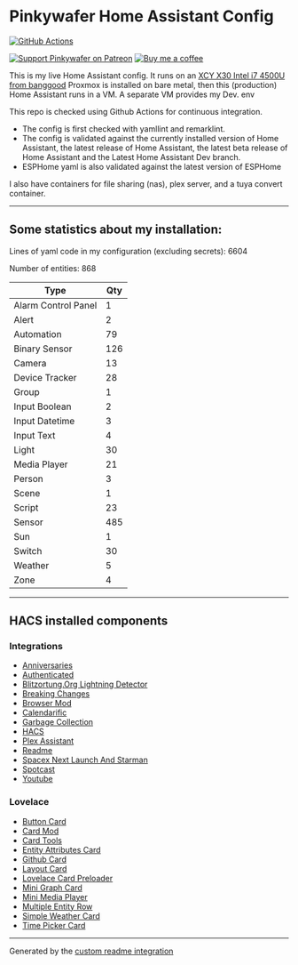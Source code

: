 # Pinkywafer Home Assistant Config

[![GitHub Actions][actions-shield]][actions]

[![Support Pinkywafer on Patreon][patreon-shield]][patreon]
[![Buy me a coffee][bmc-shield]][bmc]

This is my live Home Assistant config. 
It runs on an [XCY X30 Intel i7 4500U from banggood](https://www.banggood.com/XCY-X30-Mini-PC-Intel-Core-I7-4500U-Barebone-1_8GHz-Intel-HD-Graphics-4200-Windows-10-Dual-Core-Fanless-Mini-Desktop-PC-HDMI-VGA-WiFi-Nettop-HTPC-p-1479424.html)
Proxmox is installed on bare metal,  then this (production) Home Assistant runs in a VM.
A separate VM provides my Dev. env

This repo is checked using Github Actions for continuous integration.
  * The config is first checked with yamllint and remarklint.
  * The config is validated against the currently installed version of Home Assistant, the latest release of Home Assistant, the latest beta release of Home Assistant and the Latest Home Assistant Dev branch.
  * ESPHome yaml is also validated against the latest version of ESPHome

I also have containers for file sharing (nas), plex server, and a tuya convert container.

***

## Some statistics about my installation:

Lines of yaml code in my configuration (excluding secrets): 6604

Number of entities: 868

Type | Qty
-- | --
Alarm Control Panel | 1
Alert | 2
Automation | 79
Binary Sensor | 126
Camera | 13
Device Tracker | 28
Group | 1
Input Boolean | 2
Input Datetime | 3
Input Text | 4
Light | 30
Media Player | 21
Person | 3
Scene | 1
Script | 23
Sensor | 485
Sun | 1
Switch | 30
Weather | 5
Zone | 4

***

## HACS installed components

### Integrations
  - [Anniversaries](https://github.com/pinkywafer/Anniversaries)
  - [Authenticated](https://github.com/custom-components/authenticated)
  - [Blitzortung.Org Lightning Detector](https://github.com/mrk-its/homeassistant-blitzortung)
  - [Breaking Changes](https://github.com/custom-components/breaking_changes)
  - [Browser Mod](https://github.com/thomasloven/hass-browser_mod)
  - [Calendarific](https://github.com/pinkywafer/Calendarific)
  - [Garbage Collection](https://github.com/bruxy70/Garbage-Collection)
  - [HACS](https://github.com/hacs/integration)
  - [Plex Assistant](https://github.com/maykar/plex_assistant)
  - [Readme](https://github.com/custom-components/readme)
  - [Spacex Next Launch And Starman](https://github.com/djtimca/HASpaceX)
  - [Spotcast](https://github.com/fondberg/spotcast)
  - [Youtube](https://github.com/custom-components/youtube)

### Lovelace
  - [Button Card](https://github.com/custom-cards/button-card)
  - [Card Mod](https://github.com/thomasloven/lovelace-card-mod)
  - [Card Tools](https://github.com/thomasloven/lovelace-card-tools)
  - [Entity Attributes Card](https://github.com/custom-cards/entity-attributes-card)
  - [Github Card](https://github.com/ljmerza/github-card)
  - [Layout Card](https://github.com/thomasloven/lovelace-layout-card)
  - [Lovelace Card Preloader](https://github.com/gadgetchnnel/lovelace-card-preloader)
  - [Mini Graph Card](https://github.com/kalkih/mini-graph-card)
  - [Mini Media Player](https://github.com/kalkih/mini-media-player)
  - [Multiple Entity Row](https://github.com/benct/lovelace-multiple-entity-row)
  - [Simple Weather Card](https://github.com/kalkih/simple-weather-card)
  - [Time Picker Card](https://github.com/GeorgeSG/lovelace-time-picker-card)

***


Generated by the [custom readme integration](https://github.com/custom-components/readme)

[actions]: https://github.com/pinkywafer/Home-Assistant_Config/actions
[bmc]: https://www.buymeacoffee.com/V3q9id4
[patreon]: https://www.patreon.com/pinkywafer
[actions-shield]: https://github.com/pinkywafer/Home-Assistant_Config/workflows/Home%20Assistant%20CI/badge.svg
[bmc-shield]: https://img.shields.io/static/v1.svg?label=Buy%20me%20a%20coffee&logo=buy%20me%20a%20coffee&logoColor=white&labelColor=ff69b4&message=donate&color=Black
[patreon-shield]: https://c5.patreon.com/external/logo/become_a_patron_button.png
